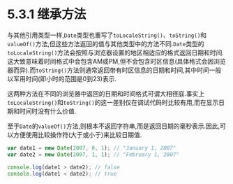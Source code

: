 # 5.3.1 继承方法

与其他引用类型一样,`Date`类型也重写了`toLocaleString()`、`toString()`和`valueOf()`方法,但这些方法返回的值与其他类型中的方法不同.`Date`类型的`toLocaleString()`方法会按照与浏览器设置的地区相适应的格式返回日期和时间.这大致意味着时间格式中会包含AM或PM,但不会包含时区信息(具体格式会因浏览器而异).而`toString()`方法则通常返回带有时区信息的日期和时间,其中时间一般以军用时间(即小时的范围是0到23)表示.

这两种方法在不同的浏览器中返回的日期和时间格式可谓大相径庭.事实上`toLocaleString()`和`toString()`的这一差别仅在调试代码时比较有用,而在显示日期和时间时没有什么价值.

至于`Date`的`valueOf()`方法,则根本不返回字符串,而是返回日期的毫秒表示.因此,可以方便使用比较操作符(大于或小于)来比较日期值.

``` js .line-numbers
var date1 = new Date(2007, 0, 1); // "January 1, 2007"
var date2 = new Date(2007, 1, 1); // "February 1, 2007"

console.log(date1 > date2); // false
console.log(date1 < date2); // true
```
